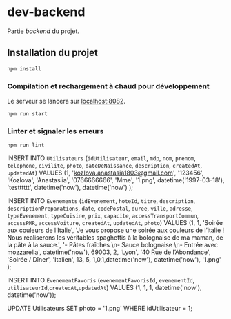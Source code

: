 # dev-backend
Partie *backend* du projet.

## Installation du projet
```
npm install
```

### Compilation et rechargement à chaud pour développement
Le serveur se lancera sur [localhost:8082](http://localhost:8082).
```
npm run start
```

### Linter et signaler les erreurs
```
npm run lint
```

INSERT INTO `Utilisateurs` (`idUtilisateur`, `email`, `mdp`, `nom`, `prenom`, `telephone`, `civilite`, `photo`, `dateDeNaissance`, `description`, `createdAt`, `updatedAt`) VALUES  (1, 'kozlova.anastasia1803@gmail.com', '123456', 'Kozlova', 'Anastasiia', '0766666666', 'Mme', '1.png', datetime('1997-03-18'), 'testttttt', datetime('now'), datetime('now') );


INSERT INTO `Evenements` (`idEvenement`, `hoteId`, `titre`, `description`, `descriptionPreparations`, `date`, `codePostal`, `duree`, `ville`, `adresse`, `typeEvenement`, `typeCuisine`, `prix`, `capacite`, `accessTransportCommun`, `accessPMR`, `accessVoiture`, `createdAt`, `updatedAt`, `photo`) VALUES (1, 1, 'Soirée aux couleurs de l’Italie', 'Je vous propose une soirée aux couleurs de l’italie ! Nous réaliserons les véritables spaghettis à la bolognaise de ma maman, de la pâte à la sauce.', '- Pâtes fraîches \n- Sauce bolognaise \n- Entrée avec mozzarella', datetime('now'), 69003, 2, 'Lyon', '40 Rue de l’Abondance', 'Soirée / Dîner', 'Italien', 13, 5, 1,0,1,datetime('now'), datetime('now'), '1.png' );

INSERT INTO `EvenementFavoris` (`evenementFavorisId`, `evenementId`, `utilisateurId`,`createdAt`,`updatedAt`) VALUES  (1, 1, 1, datetime('now'), datetime('now'));



UPDATE Utilisateurs
SET photo = '1.png'
WHERE idUtilisateur = 1;